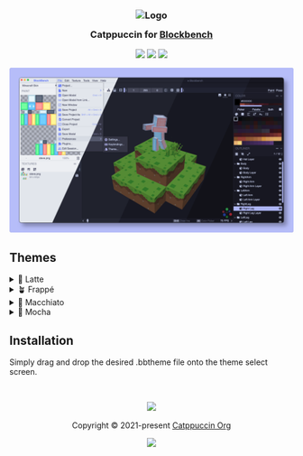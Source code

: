 <h3 align="center">
	<img src="https://raw.githubusercontent.com/catppuccin/catppuccin/main/assets/logos/exports/1544x1544_circle.png" width="100" alt="Logo"/><br/>
	<img src="https://raw.githubusercontent.com/catppuccin/catppuccin/main/assets/misc/transparent.png" height="30" width="0px"/>
	Catppuccin for <a href="https://www.blockbench.net/">Blockbench</a>
	<img src="https://raw.githubusercontent.com/catppuccin/catppuccin/main/assets/misc/transparent.png" height="30" width="0px"/>
</h3>

<p align="center">
	<a href="https://github.com/catppuccin/blockbench/stargazers"><img src="https://img.shields.io/github/stars/catppuccin/blockbench?colorA=363a4f&colorB=b7bdf8&style=for-the-badge"></a>
	<a href="https://github.com/catppuccin/blockbench/issues"><img src="https://img.shields.io/github/issues/catppuccin/blockbench?colorA=363a4f&colorB=f5a97f&style=for-the-badge"></a>
	<a href="https://github.com/catppuccin/blockbench/contributors"><img src="https://img.shields.io/github/contributors/catppuccin/blockbench?colorA=363a4f&colorB=a6da95&style=for-the-badge"></a>
</p>

<p align="center">
	<img src="./assets/preview.webp"/>
</p>

## Themes

<details>
<summary>🌻 Latte</summary>
	<img src="./assets/Latte.png">
</details>
<details>
<summary>🪴 Frappé</summary>
	<img src="./assets/Frappe.png">
</details>
<details>
<summary>🌺 Macchiato</summary>
	<img src="./assets/Macchiato.png">
</details>
<details>
<summary>🌿 Mocha</summary>
	<img src="./assets/Mocha.png">
</details>

## Installation
Simply drag and drop the desired .bbtheme file onto the theme select screen.

<!-- ## 💝 Thanks to

- [Human](https://github.com/catppuccin) -->

&nbsp;

<p align="center">
	<img src="https://raw.githubusercontent.com/catppuccin/catppuccin/main/assets/footers/gray0_ctp_on_line.svg?sanitize=true" />
</p>

<p align="center">
	Copyright &copy; 2021-present <a href="https://github.com/catppuccin" target="_blank">Catppuccin Org</a>
</p>

<p align="center">
	<a href="https://github.com/catppuccin/catppuccin/blob/main/LICENSE"><img src="https://img.shields.io/static/v1.svg?style=for-the-badge&label=License&message=MIT&logoColor=d9e0ee&colorA=363a4f&colorB=b7bdf8"/></a>
</p>
